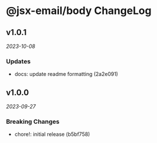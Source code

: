 # @jsx-email/body ChangeLog

## v1.0.1

_2023-10-08_

### Updates

- docs: update readme formatting (2a2e091)

## v1.0.0

_2023-09-27_

### Breaking Changes

- chore!: initial release (b5bf758)